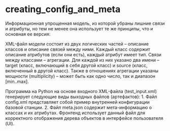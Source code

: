 # creating_config_and_meta

Информационная упрощенная модель, из которой убраны лишние связи и атрибуты, но тем не менее она использует те же принципы, что и основная ее версия:

XML-файл модели состоит из двух логических частей – описание классов и описание связей между ними. Каждый класс содержит описание атрибутов (если они есть), каждый атрибут имеет тип. Связи между классами – агрегации. Для каждой из них указано два имени – target (класс, включающий в себя другой класс) и source (класс, включенный в другой класс). Также в отношениях агрегации указаны мощности (multiplicity) – может быть как одно число, так и диапазон [min..max].

Программа на Python на основе входного XML-файла (test_input.xml) генерирует следующие виды выходных файлов (артефактов):
    1. Файл config.xml представляет собой пример внутренней конфигурации базовой станции.
    2. Файл meta.json содержит мета-информацию о классах и их атрибутах. Фронтенд использует данный файл для корректного отображения дерева объектов в интерфейсе пользователя (UI). 